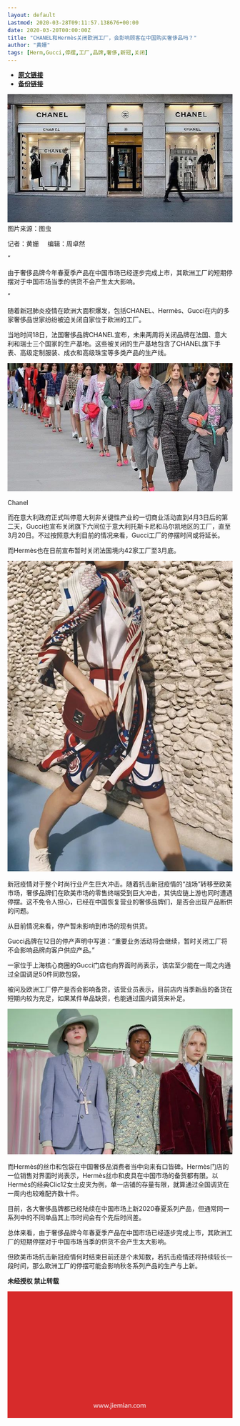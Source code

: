 ```yaml
---
layout: default
Lastmod: 2020-03-28T09:11:57.138676+00:00
date: 2020-03-20T00:00:00Z
title: "CHANEL和Hermès关闭欧洲工厂，会影响顾客在中国购买奢侈品吗？"
author: "黄姗"
tags: [Herm,Gucci,停摆,工厂,品牌,奢侈,新冠,关闭]
---
```


* [**原文链接**](https://mp.weixin.qq.com/s/jaYIPC9UCbYWcKKJEqKjXA)
* [**备份链接**](http://archive.today/ztSrm)


![](/images/post/b4d1d797145ec376f504ae7dee89c7f2.jpg)图片来源：图虫

记者：黄姗     编辑：周卓然

“

  

由于奢侈品牌今年春夏季产品在中国市场已经逐步完成上市，其欧洲工厂的短期停摆对于中国市场当季的供货不会产生太大影响。

  

”

随着新冠肺炎疫情在欧洲大面积爆发，包括CHANEL、Hermès、Gucci在内的多家奢侈品世家纷纷被迫关闭自家位于欧洲的工厂。

当地时间18日，法国奢侈品牌CHANEL宣布，未来两周将关闭品牌在法国、意大利和瑞士三个国家的生产基地。这些被关闭的生产基地包含了CHANEL旗下手表、高级定制服装、成衣和高级珠宝等多类产品的生产线。  

![](/images/post/27f84249fd79c86602d9143ce021829b.jpg)

Chanel

而在意大利政府正式叫停意大利非关键性产业的一切商业活动直到4月3日后的第二天，Gucci也宣布关闭旗下六间位于意大利托斯卡尼和马尔凯地区的工厂，直至3月20日。不过按照意大利目前的情况来看，Gucci工厂的停摆时间或将延长。

而Hermès也在日前宣布暂时关闭法国境内42家工厂至3月底。

![](/images/post/def9830d2b3bd1ec2d8ddb49aa3316ec.jpg)

新冠疫情对于整个时尚行业产生巨大冲击。随着抗击新冠疫情的“战场”转移至欧美市场，奢侈品牌们在欧美市场的零售终端受到巨大冲击，其供应链上游也同时遭遇停摆。这不免令人担心，已经在中国恢复营业的奢侈品牌们，是否会出现产品断供的问题。

从目前情况来看，停产暂未影响到市场的现有供货。

Gucci品牌在12日的停产声明中写道：“重要业务活动将会继续，暂时关闭工厂将不会影响品牌向客户供应产品。”

一家位于上海核心商圈的Gucci门店也向界面时尚表示，该店至少能在一周之内通过全国调足50件同款包袋。

被问及欧洲工厂停产是否会影响备货，该营业员表示，目前店内当季新品的备货在短期内较为充足，如果某件单品缺货，也能通过国内调货来补足。

![](/images/post/d0ed89ee60fa822f5c82d72463cb1198.jpg)

而Hermès的丝巾和包袋在中国奢侈品消费者当中向来有口皆碑。Hermès门店的一位销售对界面时尚表示，Hermès丝巾和皮具在中国市场的备货都有限。以Hermès的经典Clic12女士皮夹为例，单一店铺的存量有限，就算通过全国调货在一周内也较难配齐数十件。

目前，各大奢侈品牌都已经陆续在中国市场上新2020春夏系列产品，但通常同一系列中的不同单品其上市时间会有个先后时间差。

总体来看，由于奢侈品牌今年春夏季产品在中国市场已经逐步完成上市，其欧洲工厂的短期停摆对于中国市场当季的供货不会产生太大影响。

但欧美市场抗击新冠疫情何时结束目前还是个未知数，若抗击疫情还将持续较长一段时间，那么欧洲工厂的停摆可能会影响秋冬系列产品的生产与上新。

  

**未经授权 禁止转载**

  

  

![](/images/post/3ef9527fd7edfb43b0c70486c7a956af.jpg)

